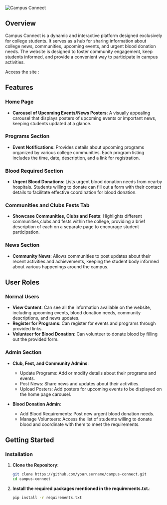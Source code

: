 ![Campus Connect](screenshots/main.png)

## Overview

Campus Connect is a dynamic and interactive platform designed exclusively for college students. It serves as a hub for sharing information about college news, communities, upcoming events, and urgent blood donation needs. The website is designed to foster community engagement, keep students informed, and provide a convenient way to participate in campus activities.

Access the site : 

## Features

### Home Page
- **Carousel of Upcoming Events/News Posters**: A visually appealing carousel that displays posters of upcoming events or important news, keeping students updated at a glance.

### Programs Section
- **Event Notifications**: Provides details about upcoming programs organized by various college communities. Each program listing includes the time, date, description, and a link for registration.

### Blood Required Section
- **Urgent Blood Donations**: Lists urgent blood donation needs from nearby hospitals. Students willing to donate can fill out a form with their contact details to facilitate effective coordination for blood donation.

### Communities and Clubs Fests Tab
- **Showcase Communities, Clubs and Fests**: Highlights different communities,clubs and fests within the college, providing a brief description of each on a separate page to encourage student participation.

### News Section
- **Community News**: Allows communities to post updates about their recent activities and achievements, keeping the student body informed about various happenings around the campus.

## User Roles

### Normal Users
- **View Content**: Can see all the information available on the website, including upcoming events, blood donation needs, community descriptions, and news updates.
- **Register for Programs**: Can register for events and programs through provided links.
- **Volunteer for Blood Donation**: Can volunteer to donate blood by filling out the provided form.

### Admin Section
- **Club, Fest, and Community Admins**:
  - Update Programs: Add or modify details about their programs and events.
  - Post News: Share news and updates about their activities.
  - Upload Posters: Add posters for upcoming events to be displayed on the home page carousel.

- **Blood Donation Admin**:
  - Add Blood Requirements: Post new urgent blood donation needs.
  - Manage Volunteers: Access the list of students willing to donate blood and coordinate with them to meet the requirements.

## Getting Started

### Installation

1. **Clone the Repository**:
   ```bash
   git clone https://github.com/yourusername/campus-connect.git
   cd campus-connect
   
2. **Install the required packages mentioned in the requirements.txt.**:

    ```bash
    pip install -r requirements.txt 
    ```


